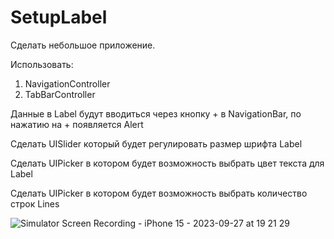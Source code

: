 # SetupLabel

Сделать небольшое приложение.

Использовать:

1. NavigationController
2. TabBarController

Данные в Label будут вводиться через кнопку + в NavigationBar, по нажатию на + появляется Alert

Сделать UISlider который будет регулировать размер шрифта Label

Сделать UIPicker в котором будет возможность выбрать цвет текста для Label

Сделать UIPicker в котором будет возможность выбрать количество строк Lines


![Simulator Screen Recording - iPhone 15 - 2023-09-27 at 19 21 29](https://github.com/Salakhoff/SetupLabel/assets/137751906/98cb263b-608e-4f5f-97b2-95fd796eada7)
